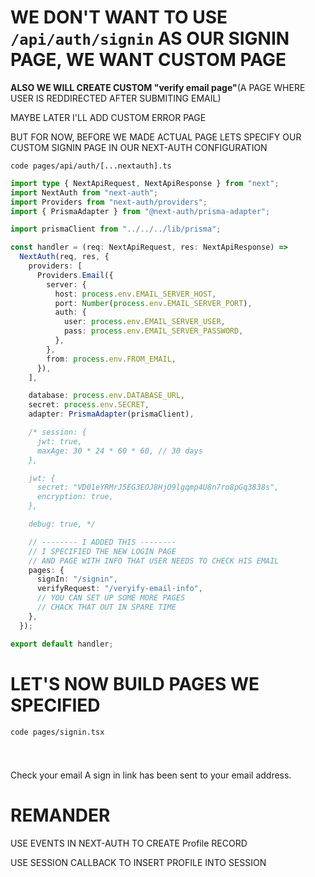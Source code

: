 # WE DON'T WANT TO USE `/api/auth/signin` AS OUR SIGNIN PAGE, WE WANT CUSTOM PAGE

**ALSO WE WILL CREATE CUSTOM "verify email page"**(A PAGE WHERE USER IS REDDIRECTED AFTER SUBMITING EMAIL)

MAYBE LATER I'LL ADD CUSTOM ERROR PAGE

BUT FOR NOW, BEFORE WE MADE ACTUAL PAGE LETS SPECIFY OUR CUSTOM SIGNIN PAGE IN OUR NEXT-AUTH CONFIGURATION

```
code pages/api/auth/[...nextauth].ts
```

```ts
import type { NextApiRequest, NextApiResponse } from "next";
import NextAuth from "next-auth";
import Providers from "next-auth/providers";
import { PrismaAdapter } from "@next-auth/prisma-adapter";

import prismaClient from "../../../lib/prisma";

const handler = (req: NextApiRequest, res: NextApiResponse) =>
  NextAuth(req, res, {
    providers: [
      Providers.Email({
        server: {
          host: process.env.EMAIL_SERVER_HOST,
          port: Number(process.env.EMAIL_SERVER_PORT),
          auth: {
            user: process.env.EMAIL_SERVER_USER,
            pass: process.env.EMAIL_SERVER_PASSWORD,
          },
        },
        from: process.env.FROM_EMAIL,
      }),
    ],

    database: process.env.DATABASE_URL,
    secret: process.env.SECRET,
    adapter: PrismaAdapter(prismaClient),

    /* session: {
      jwt: true,
      maxAge: 30 * 24 * 60 * 60, // 30 days
    },

    jwt: {
      secret: "VD01eYRMrJ5EG3EOJ8HjO9lgqmp4U8n7ro8pGq3838s",
      encryption: true,
    },

    debug: true, */

    // -------- I ADDED THIS --------
    // I SPECIFIED THE NEW LOGIN PAGE
    // AND PAGE WITH INFO THAT USER NEEDS TO CHECK HIS EMAIL
    pages: {
      signIn: "/signin",
      verifyRequest: "/veryify-email-info",
      // YOU CAN SET UP SOME MORE PAGES
      // CHACK THAT OUT IN SPARE TIME
    },
  });

export default handler;

```

# LET'S NOW BUILD PAGES WE SPECIFIED

```
code pages/signin.tsx
```

```tsx

```


#

Check your email
A sign in link has been sent to your email address.


# REMANDER

USE EVENTS IN NEXT-AUTH TO CREATE Profile RECORD

USE SESSION CALLBACK TO INSERT PROFILE INTO SESSION

